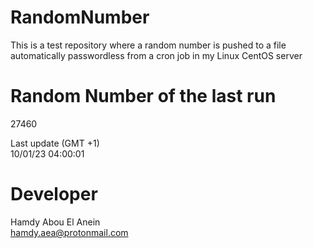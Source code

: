 # RandomNumber    
This is a test repository where a random number is pushed to a file automatically passwordless from a cron job in my Linux CentOS server    
# Random Number of the last run   
27460
      
Last update (GMT +1)    
10/01/23 04:00:01
# Developer    
Hamdy Abou El Anein   
hamdy.aea@protonmail.com
